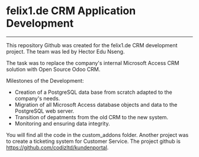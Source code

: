 # felix1.de CRM Application Development
----------------------------------------

This repository Github was created for the felix1.de CRM development project. The team was led by Hector Edu Nseng. 

The task was to replace the company's internal Microsoft Access CRM solution with Open Source Odoo CRM. 

Milestones of the Development:

  - Creation of a PostgreSQL data base from scratch adapted to the company's needs.
  - Migration of all Microsoft Access database objects and data to the PostgreSQL web server.
  - Transition of depatments from the old CRM to the new system.
  - Monitoring and ensuring data integrity.
  
You will find all the code in the custom_addons folder. Another project was to create a ticketing system for Customer Service. The project github is https://github.com/codizltd/kundenportal.


